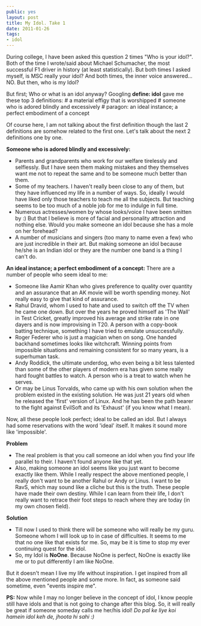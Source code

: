 ```yaml
---
public: yes
layout: post
title: My Idol. Take 1
date: 2011-01-26
tags:
- idol
---
```


During college, I have been asked this question 2 times "Who is your idol?". Both of the time I wrote/said about Michael Schumacher, the most successful F1 driver in history (at least statistically). But both times I asked myself, is MSC really your idol? And both times, the inner voice answered... NO. But then, who is my Idol?

But first; Who or what is an idol anyway? Googling **define: idol** gave me these top 3 definitions:
\# a material effigy that is worshipped
\# someone who is adored blindly and excessively
\# paragon: an ideal instance; a perfect embodiment of a concept

Of course here, I am not talking about the first definition though the last 2 definitions are somehow related to the first one. Let's talk about the next 2 definitions one by one.

**Someone who is adored blindly and excessively:**

- Parents and grandparents who work for our welfare tirelessly and selflessly. But I have seen them making mistakes and they themselves want me not to repeat the same and to be someone much better than them.
- Some of my teachers. I haven't really been close to any of them, but they have influenced my life in a number of ways. So, ideally I would have liked only those teachers to teach me all the subjects. But teaching seems to be too much of a noble job for me to indulge in full time.
- Numerous actresses/women by whose looks/voice I have been smitten by :) But that I believe is more of facial and personality attraction and nothing else. Would you make someone an idol because she has a mole on her forehead?
- A number of musicians and singers (too many to name even a few) who are just incredible in their art. But making someone an idol because he/she is an Indian idol or they are the number one band is a thing I can't do.

**An ideal instance; a perfect embodiment of a concept:** There are a number of people who seem ideal to me:

- Someone like Aamir Khan who gives preference to quality over quantity and an assurance that an AK movie will be worth spending money. Not really easy to give that kind of assurance.
- Rahul Dravid, whom I used to hate and used to switch off the TV when he came one down. But over the years he proved himself as 'The Wall' in Test Cricket, greatly improved his average and strike rate in one dayers and is now improvising in T20. A person with a copy-book batting technique, something I have tried to emulate unsuccessfully.
- Roger Federer who is just a magician when on song. One handed backhand sometimes looks like witchcraft. Winning points from impossible situations and remaining consistent for so many years, is a superhuman task.
- Andy Roddick, the ultimate underdog, who even being a bit less talented than some of the other players of modern era has given some really hard fought battles to watch. A person who is a treat to watch when he serves.
- Or may be Linus Torvalds, who came up with his own solution when the problem existed in the existing solution. He was just 21 years old when he released the 'first' version of Linux. And he has been the path bearer to the fight against EvilSoft and its 'Exhaust' (if you know what I mean).

Now, all these people look perfect; ideal to be called an idol. But I always had some reservations with the word 'ideal' itself. It makes it sound more like 'impossible'.

**Problem**

- The real problem is that you call someone an idol when you find your life parallel to their. I haven't found anyone like that yet.
- Also, making someone an idol seems like you just want to become exactly like them. While I really respect the above mentioned people, I really don't want to be another Rahul or Andy or Linus. I want to be RavS, which may sound like a cliche but this is the truth. These people have made their own destiny. While I can learn from their life, I don't really want to retrace their foot steps to reach where they are today (in my own chosen field).

**Solution**

- Till now I used to think there will be someone who will really be my guru. Someone whom I will look up to in case of difficulties. It seems to me that no one like that exists for me. So, may be it is time to stop my ever continuing quest for the idol.
- So, my Idol is **NoOne**. Because NoOne is perfect, NoOne is exactly like me or to put differently I am like NoOne.

But it doesn't mean I live my life without inspiration. I get inspired from all the above mentioned people and some more. In fact, as someone said sometime, even "events inspire me".

**PS:** Now while I may no longer believe in the concept of idol, I know people still have idols and that is not going to change after this blog. So, it will really be great if someone someday calls me her/his idol! _Do pal ke liye koi hamein idol keh de, jhoota hi sahi :)_
